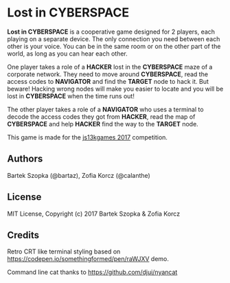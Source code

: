 Lost in CYBERSPACE
====================

**Lost in CYBERSPACE** is a cooperative game designed for 2 players, each playing on a separate device.
The only connection you need between each other is your voice.
You can be in the same room or on the other part of the world, as long as you can hear each other.

One player takes a role of a **HACKER** lost in the **CYBERSPACE** maze of a corporate network. They need to move around **CYBERSPACE**, read the access codes to **NAVIGATOR** and find the **TARGET** node to hack it. But beware! Hacking wrong nodes will make you easier to locate and you will be lost in **CYBERSPACE** when the time runs out!

The other player takes a role of a **NAVIGATOR** who uses a terminal to decode the access codes they got from **HACKER**, read the map of **CYBERSPACE** and help **HACKER** find the way to the **TARGET** node.

This game is made for the [js13kgames 2017](http://2017.js13kgames.com/) competition.

## Authors

Bartek Szopka (@bartaz), Zofia Korcz (@calanthe)

## License

MIT License, Copyright (c) 2017 Bartek Szopka & Zofia Korcz

## Credits

Retro CRT like terminal styling based on https://codepen.io/somethingformed/pen/raWJXV demo.

Command line cat thanks to https://github.com/djui/nyancat
